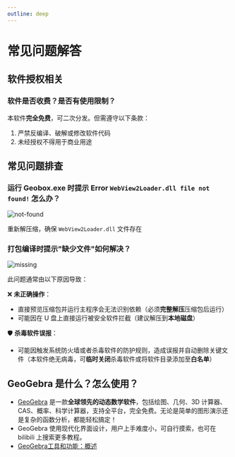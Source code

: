 ```yaml
---
outline: deep
---
```


# 常见问题解答

## 软件授权相关

### 软件是否收费？是否有使用限制？
本软件**完全免费**，可二次分发。但需遵守以下条款：
1. 严禁反编译、破解或修改软件代码
2. 未经授权不得用于商业用途

## 常见问题排查
### 运行 Geobox.exe 时提示 Error `WebView2Loader.dll file not found!` 怎么办？
![not-found](/screenshots/not-found.png)

重新解压缩，确保 `WebView2Loader.dll` 文件存在

### 打包编译时提示"缺少文件"如何解决？
![missing](/screenshots/missing.png)

此问题通常由以下原因导致：

❌ **未正确操作**：
  - 直接预览压缩包并运行主程序会无法识别依赖（必须**完整解压**压缩包后运行）
  - 可能因在 U 盘上直接运行被安全软件拦截（建议解压到**本地磁盘**）

🛡️ **杀毒软件误报**：
  - 可能因触发系统防火墙或者杀毒软件的防护规则，造成误报并自动删除关键文件（本软件绝无病毒，可**临时关闭**杀毒软件或将软件目录添加至**白名单**）

## GeoGebra 是什么？怎么使用？
- [GeoGebra](/links) 是一款**全球领先的动态数学软件**，包括绘图、几何、3D 计算器、CAS、概率、科学计算器，支持全平台，完全免费。无论是简单的图形演示还是复杂的函数分析，都能轻松搞定！
- GeoGebra 使用现代化界面设计，用户上手难度小，可自行摸索，也可在 bilibili 上搜索更多教程。
- [GeoGebra工具和功能：概述](https://help.geogebra.org/hc/zh-cn/articles/10445800380957-GeoGebra%E5%B7%A5%E5%85%B7%E5%92%8C%E5%8A%9F%E8%83%BD-%E6%A6%82%E8%BF%B0)
